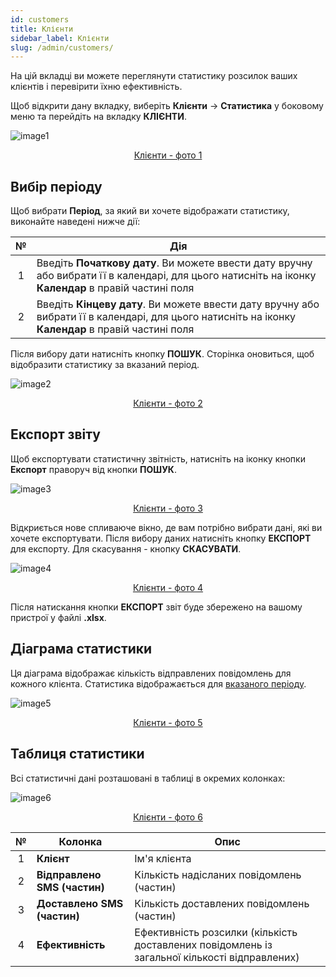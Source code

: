 ```yaml
---
id: customers
title: Клієнти
sidebar_label: Клієнти
slug: /admin/customers/
---
```


На цій вкладці ви можете переглянути статистику розсилок ваших клієнтів і перевірити їхню ефективність.

Щоб відкрити дану вкладку, виберіть **Клієнти** → **Статистика** у боковому меню та перейдіть на вкладку **КЛІЄНТИ**.

![image1](/img/uk/admin_statistics_customers/image1.png "Клієнти") <center><u>Клієнти - фото 1</u></center>

## Вибір періоду

Щоб вибрати **Період**, за який ви хочете відображати статистику, виконайте наведені нижче дії:

|  №  | Дія |
| :-: | --- |
| 1 | Введіть **Початкову дату**. Ви можете ввести дату вручну або вибрати її в календарі, для цього натисніть на іконку **Календар** в правій частині поля |
| 2 | Введіть **Кінцеву дату**. Ви можете ввести дату вручну або вибрати її в календарі, для цього натисніть на іконку **Календар** в правій частині поля |

Після вибору дати натисніть кнопку **ПОШУК**. Сторінка оновиться, щоб відобразити статистику за вказаний період.

![image2](/img/uk/admin_statistics_customers/image2.png "Клієнти") <center><u>Клієнти - фото 2</u></center>

## Експорт звіту

Щоб експортувати статистичну звітність, натисніть на іконку кнопки **Експорт** праворуч від кнопки **ПОШУК**.

![image3](/img/uk/admin_statistics_customers/image3.png "Клієнти") <center><u>Клієнти - фото 3</u></center>

Відкриється нове спливаюче вікно, де вам потрібно вибрати дані, які ви хочете експортувати. Після вибору даних натисніть кнопку **ЕКСПОРТ** для експорту. Для скасування - кнопку **СКАСУВАТИ**.

![image4](/img/uk/admin_statistics_customers/image4.png "Клієнти") <center><u>Клієнти - фото 4</u></center>

Після натискання кнопки **ЕКСПОРТ** звіт буде збережено на вашому пристрої у файлі **.xlsx**.

## Діаграма статистики

Ця діаграма відображає кількість відправлених повідомлень для кожного клієнта. Статистика відображається для [вказаного періоду](#вибір-періоду).

![image5](/img/uk/admin_statistics_customers/image5.png "Клієнти") <center><u>Клієнти - фото 5</u></center>

## Таблиця статистики

Всі статистичні дані розташовані в таблиці в окремих колонках:

![image6](/img/uk/admin_statistics_customers/image6.png "Клієнти") <center><u>Клієнти - фото 6</u></center>

|  №  | Колонка | Опис |
| :-: | ------- | ---- |
| 1 | **Клієнт** | Ім'я клієнта |
| 2 | **Відправлено SMS (частин)** | Кількість надісланих повідомлень (частин) |
| 3 | **Доставлено SMS (частин)** | Кількість доставлених повідомлень (частин) |
| 4 | **Ефективність** | Ефективність розсилки (кількість доставлених повідомлень із загальної кількості відправлених) |
